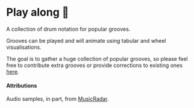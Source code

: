 Play along <g-emoji class="g-emoji" alias="drum" fallback-src="https://github.githubassets.com/images/icons/emoji/unicode/1f941.png">🥁</g-emoji>
==

A collection of drum notation for popular grooves.

Grooves can be played and will animate using tabular and wheel visualisations.

The goal is to gather a huge collection of popular grooves, so please feel free to contribute extra grooves or provide corrections to existing ones [here](https://github.com/bobbyrne01/play-along/issues).

#### Attributions

Audio samples, in part, from [MusicRadar](https://www.musicradar.com/news/sampleradar-494-free-essential-drum-kit-samples).
